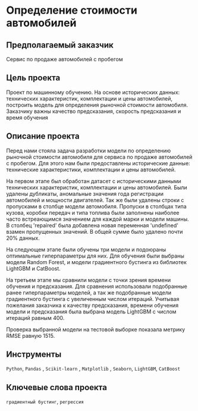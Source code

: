# Определение стоимости автомобилей

## Предполагаемый заказчик

Сервис по продаже автомобилей с пробегом

## Цель проекта

Проект по машинному обучению. На основе исторических данных: технических характеристик, комплектации и цены автомобилей, построить модель для определения рыночной стоимости автомобиля. Заказчику важны качество предсказания, скорость предсказания и время обучения

## Описание проекта

Перед нами стояла задача разработки модели по определению рыночной стоимости автомобиля для сервиса по продаже автомобилей с пробегом. Для этого нам были предоставлены исторические данные: технические характеристики, комплектации и цены автомобилей.

На первом этапе был обработан датасет с историческими данными технических характеристик, комплектации и цены автомобилей. Были удалены дубликаты, аномальные значения года регистрации автомобилей и мощности двигателей. Так же были удалены строки с пропусками в столбце модели автомобиля. Пропуски в столбцах типа кузова, коробки передач и типа топлива были заполнены наиболее часто встреающимся значением для каждой марки и модели машины. В столбец 'repaired' была добавлена новая переменная 'undefined' взамен пропущенных значений. В общей сумме было удалено почти 20% данных.

На следующем этапе были обучены три модели и подоюраны оптимальные гиперпараметры для них. Для обучения были выбраны модели Random Forest, и модели градиентного бустинга из библиотек LightGBM и CatBoost.

На третьем этапе мы сравнили модели с точки зрения времени обучения и предсказания. Для сравнения использовали подобранные ранее гиперпараметры моделей, а так же подобранные модели градиентного бустинга с увеличенным числом итераций. Учитывая пожелания заказчика к качеству предсказания, времени обучения модели и предсказания была выбрана модель LightGBM с числом итераций равным 400.

Проверка выбранной модели на тестовой выборке показала метрику RMSE равную 1515.

## Инструменты

`Python`, `Pandas` , `Scikit-learn` , `Matplotlib` , `Seaborn`, `LightGBM`, `CatBoost`

## Ключевые слова проекта

`градиентный бустинг`, `регрессия`
